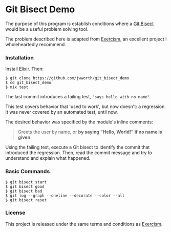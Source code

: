 # Git Bisect Demo

The purpose of this program is establish conditions where a [Git
Bisect](https://git-scm.com/docs/git-bisect) would be a useful problem solving
tool.

The problem described here is adapted from [Exercism](http://exercism.io), an
excellent project I wholeheartedly recommend.

### Installation

Install [Elixir](http://elixir-lang.org). Then:

```
$ git clone https://github.com/jwworth/git_bisect_demo
$ cd git_bisect_demo
$ mix test
```

The last commit introduces a failing test, `"says hello with no name"`.

This test covers behavior that 'used to work', but now doesn't: a regression.
It was never covered by an automated test, until now.

The desired behavior was specified by the module's inline comments:

> Greets the user by name, or **by saying "Hello, World!" if no name is
> given**.

Using the failing test, execute a Git bisect to identify the commit that
introduced the regression. Then, read the commit message and try to understand
and explain what happened.

### Basic Commands

```
$ git bisect start
$ git bisect good
$ git bisect bad
$ git log --graph --oneline --decorate --color --all
$ git bisect reset
```

### License

This project is released under the same terms and conditions as
[Exercism](http://exercism.io).
